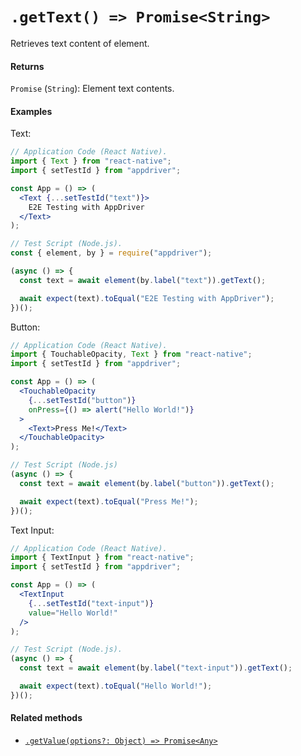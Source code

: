 # `.getText() => Promise<String>`

Retrieves text content of element.

#### Returns

`Promise` (`String`): Element text contents.

#### Examples

Text:
```jsx
// Application Code (React Native).
import { Text } from "react-native";
import { setTestId } from "appdriver";

const App = () => (
  <Text {...setTestId("text")}>
    E2E Testing with AppDriver
  </Text>
);

// Test Script (Node.js).
const { element, by } = require("appdriver");

(async () => {
  const text = await element(by.label("text")).getText();

  await expect(text).toEqual("E2E Testing with AppDriver");
})();
```

Button:
```jsx
// Application Code (React Native).
import { TouchableOpacity, Text } from "react-native";
import { setTestId } from "appdriver";

const App = () => (
  <TouchableOpacity
    {...setTestId("button")}
    onPress={() => alert("Hello World!")}
  >
    <Text>Press Me!</Text>
  </TouchableOpacity>
);

// Test Script (Node.js)
(async () => {
  const text = await element(by.label("button")).getText();

  await expect(text).toEqual("Press Me!");
})();
```

Text Input:
```jsx
// Application Code (React Native).
import { TextInput } from "react-native";
import { setTestId } from "appdriver";

const App = () => (
  <TextInput
    {...setTestId("text-input")}
    value="Hello World!"
  />
);

// Test Script (Node.js).
(async () => {
  const text = await element(by.label("text-input")).getText();

  await expect(text).toEqual("Hello World!");
})();
```

#### Related methods

- [`.getValue(options?: Object) => Promise<Any>`](./getValue.md)
